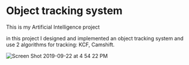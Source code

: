 # Object tracking system
 This is my Artificial Intelligence project

in this project I designed and implemented an object tracking system and use 2 algorithms for tracking: KCF, Camshift.

![Screen Shot 2019-09-22 at 4 54 22 PM](https://user-images.githubusercontent.com/26282821/66415261-12597000-ea08-11e9-9e8a-aef84e38297a.png)
